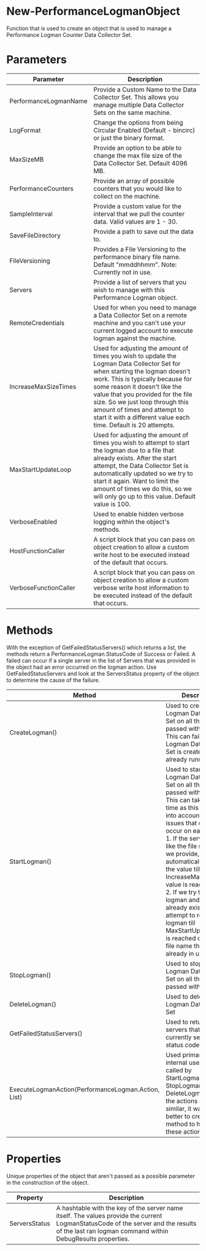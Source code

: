# New-PerformanceLogmanObject
Function that is used to create an object that is used to manage a Performance Logman Counter Data Collector Set.

# Parameters 

Parameter | Description
----------|-------------
PerformanceLogmanName | Provide a Custom Name to the Data Collector Set. This allows you manage multiple Data Collector Sets on the same machine.
LogFormat | Change the options from being Circular Enabled (Default - bincirc) or just the binary format. 
MaxSizeMB | Provide an option to be able to change the max file size of the Data Collector Set. Default 4096 MB. 
PerformanceCounters | Provide an array of possible counters that you would like to collect on the machine. 
SampleInterval | Provide a custom value for the interval that we pull the counter data. Valid values are 1 - 30. 
SaveFileDirectory | Provide a path to save out the data to.
FileVersioning | Provides a File Versioning to the performance binary file name. Default "mmddhhmm". Note: Currently not in use. 
Servers | Provide a list of servers that you wish to manage with this Performance Logman object. 
RemoteCredentials | Used for when you need to manage a Data Collector Set on a remote machine and you can't use your current logged account to execute logman against the machine. 
IncreaseMaxSizeTimes | Used for adjusting the amount of times you wish to update the Logman Data Collector Set for when starting the logman doesn't work. This is typically because for some reason it doesn't like the value that you provided for the file size. So we just loop through this amount of times and attempt to start it with a different value each time. Default is 20 attempts. 
MaxStartUpdateLoop | Used for adjusting the amount of times you wish to attempt to start the logman due to a file that already exists. After the start attempt, the Data Collector Set is automatically updated so we try to start it again. Want to limit the amount of times we do this, so we will only go up to this value. Default value is 100. 
VerboseEnabled | Used to enable hidden verbose logging within the object's methods. 
HostFunctionCaller | A script block that you can pass on object creation to allow a custom write host to be executed instead of the default that occurs. 
VerboseFunctionCaller | A script block that you can pass on object creation to allow a custom verbose write host information to be executed instead of the default that occurs. 

# Methods 

With the exception of GetFailedStatusServers() which returns a list, the methods return a PerformanceLogman.StatusCode of Success or Failed. A failed can occur if a single server in the list of Servers that was provided in the object had an error occurred on the logman action. Use GetFailedStatusServers and look at the ServersStatus property of the object to determine the cause of the failure. 

Method | Description
-------|------------
CreateLogman() | Used to create the Logman Data Collector Set on all the servers passed with Servers. <br> This can fail if the Logman Data Collector Set is created and already running. 
StartLogman() | Used to start the Logman Data Collector Set on all the servers passed with Servers. This can take some time as this does take into account some issues that could occur on each server. <br> 1. If the server doesn't like the file size that we provide, it will automatically increase the value till the IncreaseMaxSizeTimes value is reached. <br> 2. If we try to start the logman and the file already exists, we will attempt to re-start the logman till MaxStartUpdateLoop is reached or we find a file name that isn't already in use.
StopLogman() | Used to stop the Logman Data Collector Set on all the servers passed with Servers. 
DeleteLogman() | Used to delete the Logman Data Collector Set
GetFailedStatusServers() | Used to return all the servers that are currently set to Failed status code. 
ExecuteLogmanAction(PerformanceLogman.Action, List) | Used primarily for internal use and is called by StartLogman(), StopLogman(), and DeleteLogman(). As the actions are so similar, it was just better to create a method to handle all these action types. 

# Properties 

Unique properties of the object that aren't passed as a possible parameter in the construction of the object. 

Property | Description 
---------|------------
ServersStatus | A hashtable with the key of the server name itself. The values provide the current LogmanStatusCode of the server and the results of the last ran logman command within DebugResults properties. 
